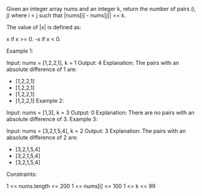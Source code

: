 Given an integer array nums and an integer k, return the number of pairs (i, j) where i < j such that |nums[i] - nums[j]| == k.

The value of |x| is defined as:

x if x >= 0.
-x if x < 0.

Example 1:

Input: nums = [1,2,2,1], k = 1
Output: 4
Explanation: The pairs with an absolute difference of 1 are:

- [1,2,2,1]
- [1,2,2,1]
- [1,2,2,1]
- [1,2,2,1]
  Example 2:

Input: nums = [1,3], k = 3
Output: 0
Explanation: There are no pairs with an absolute difference of 3.
Example 3:

Input: nums = [3,2,1,5,4], k = 2
Output: 3
Explanation: The pairs with an absolute difference of 2 are:

- [3,2,1,5,4]
- [3,2,1,5,4]
- [3,2,1,5,4]

Constraints:

1 <= nums.length <= 200
1 <= nums[i] <= 100
1 <= k <= 99
